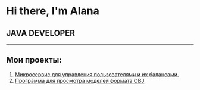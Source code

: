 # Hi there, I'm Alana
## JAVA DEVELOPER

---

## Мои проекты:
1. [Микросервис для управления пользователями и их балансами.](https://github.com/Allnnel/User-Balance-Service)
2. [Программа для просмотра моделей формата OBJ](https://github.com/Allnnel/3DViewer)
